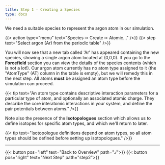 ```yaml
---
title: Step 1 - Creating a Species
type: docs
---
```


We need a suitable species to represent the argon atom in our simulation.

{{< action type="menu" text="Species &#8680; Create &#8680; Atomic..." />}}
{{< step text="Select argon (Ar) from the periodic table" />}}

You will now see that a new tab called 'Ar' has appeared containing the new species, showing a single argon atom located at (0,0,0). If you go to the **Forcefield** section you can view the details of the species contents (which is not a lot!). Our argon atom currently has no atom type assigned to it (the "AtomType" (AT) column in the table is empty), but we will remedy this in the next step. All atoms **must** be assigned an atom type before the simulation can proceed.

{{< tip text="An atom type contains descriptive interaction parameters for a particular type of atom, and optionally an associated atomic charge. They describe the core interatomic interactions in your system, and define the pair potentials between atoms." />}}

Note also the presence of the **Isotopologues** section which allows us to define isotopes for specific atom types, and which we'll return to later.

{{< tip text="Isotopologue definitions depend on atom types, so all atom types should be defined before setting up isotopologues." />}}

* * *
{{< button pos="left" text="Back to Overview" path="./">}}
{{< button pos="right" text="Next Step" path="step2">}}
